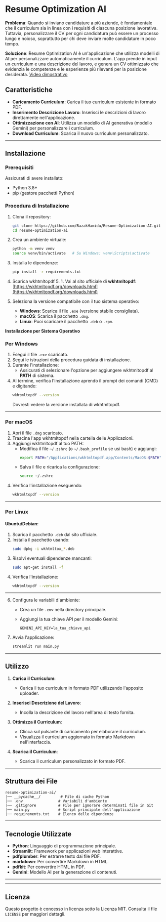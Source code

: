 # Resume Optimization AI

**Problema**: Quando si inviano candidature a più aziende, è fondamentale che il curriculum sia in linea con i requisiti di ciascuna posizione lavorativa. Tuttavia, personalizzare il CV per ogni candidatura può essere un processo lungo e noioso, soprattutto per chi deve inviare molte candidature in poco tempo.

**Soluzione**: Resume Optimization AI è un'applicazione che utilizza modelli di AI per personalizzare automaticamente il curriculum. L'app prende in input un curriculum e una descrizione del lavoro, e genera un CV ottimizzato che evidenzia le competenze e le esperienze più rilevanti per la posizione desiderata. [Video dimostrativo](https://youtu.be/PBNzG5MNFIY)



## Caratteristiche

-   **Caricamento Curriculum**: Carica il tuo curriculum esistente in formato PDF.
-   **Inserimento Descrizione Lavoro**: Inserisci le descrizioni di lavoro direttamente nell'applicazione.
-   **Ottimizzazione con AI**: Utilizza un modello di AI generativa (modello Gemini) per personalizzare i curriculum.
-   **Download Curriculum**: Scarica il nuovo curriculum personalizzato.

----------

## Installazione

### Prerequisiti

Assicurati di avere installato:

-   Python 3.8+
-   pip (gestore pacchetti Python)

### Procedura di Installazione

1.  Clona il repository:
    
    ```bash
    git clone https://github.com/RazakHamidu/Resume-Optimization-AI.git
    cd resume-optimization-ai
    
    ```
    
2.  Crea un ambiente virtuale:
    
    ```bash
    python -m venv venv
    source venv/bin/activate   # Su Windows: venv\Scripts\activate
    
    ```
    
3.  Installa le dipendenze:
    
    ```bash
    pip install -r requirements.txt
    
    ```
4. Scarica wkhtmltopdf
	5. 1. Vai al sito ufficiale di **wkhtmltopdf**:  
   [https://wkhtmltopdf.org/downloads.html](https://wkhtmltopdf.org/downloads.html)

2. Seleziona la versione compatibile con il tuo sistema operativo:
   - **Windows**: Scarica il file `.exe` (versione stabile consigliata).
   - **macOS**: Scarica il pacchetto `.dmg`.
   - **Linux**: Puoi scaricare il pacchetto `.deb` o `.rpm`.

**Installazione per Sistema Operativo**

### **Per Windows**
1. Esegui il file `.exe` scaricato.
2. Segui le istruzioni della procedura guidata di installazione.
3. Durante l'installazione:
   - Assicurati di selezionare l'opzione per aggiungere wkhtmltopdf al **PATH** di sistema.
4. Al termine, verifica l'installazione aprendo il prompt dei comandi (CMD) e digitando:
   ```bash
   wkhtmltopdf --version
   ```
   Dovresti vedere la versione installata di wkhtmltopdf.

---

### **Per macOS**
1. Apri il file `.dmg` scaricato.
2. Trascina l'app wkhtmltopdf nella cartella delle Applicazioni.
3. Aggiungi wkhtmltopdf al tuo PATH:
   - Modifica il file `~/.zshrc` (o `~/.bash_profile` se usi bash) e aggiungi:
     ```bash
     export PATH="/Applications/wkhtmltopdf.app/Contents/MacOS:$PATH"
     ```
   - Salva il file e ricarica la configurazione:
     ```bash
     source ~/.zshrc
     ```
4. Verifica l'installazione eseguendo:
   ```bash
   wkhtmltopdf --version
   ```

---

### **Per Linux**
#### Ubuntu/Debian:
1. Scarica il pacchetto `.deb` dal sito ufficiale.
2. Installa il pacchetto usando:
   ```bash
   sudo dpkg -i wkhtmltox_*.deb
   ```
3. Risolvi eventuali dipendenze mancanti:
   ```bash
   sudo apt-get install -f
   ```
4. Verifica l'installazione:
   ```bash
   wkhtmltopdf --version
   ```
---
    
6.  Configura le variabili d'ambiente:
    
    -   Crea un file `.env` nella directory principale.
    -   Aggiungi la tua chiave API per il modello Gemini:
        
        ```
        GEMINI_API_KEY=la_tua_chiave_api
        
        ```
        
7.  Avvia l'applicazione:
    
    ```bash
    streamlit run main.py
    
    ```
    

----------

## Utilizzo

1.  **Carica il Curriculum**:
    
    -   Carica il tuo curriculum in formato PDF utilizzando l'apposito uploader.
2.  **Inserisci Descrizione del Lavoro**:
    
    -   Incolla la descrizione del lavoro nell'area di testo fornita.
3.  **Ottimizza il Curriculum**:
    
    -   Clicca sul pulsante di caricamento per elaborare il curriculum.
    -   Visualizza il curriculum aggiornato in formato Markdown nell'interfaccia.
4.  **Scarica il Curriculum**:
    
    -   Scarica il curriculum personalizzato in formato PDF.

----------

## Struttura dei File

```
resume-optimization-ai/
|── __pycache__/         # File di cache Python
|── .env                # Variabili d'ambiente
|── .gitignore          # File per ignorare determinati file in Git
|── main.py             # Script principale dell'applicazione
|── requirements.txt    # Elenco delle dipendenze

```

----------

## Tecnologie Utilizzate

-   **Python**: Linguaggio di programmazione principale.
-   **Streamlit**: Framework per applicazioni web interattive.
-   **pdfplumber**: Per estrarre testo dai file PDF.
-   **markdown**: Per convertire Markdown in HTML.
-   **pdfkit**: Per convertire HTML in PDF.
-   **Gemini**: Modello AI per la generazione di contenuti.

----------

----------

## Licenza

Questo progetto è concesso in licenza sotto la Licenza MIT. Consulta il file `LICENSE` per maggiori dettagli.
